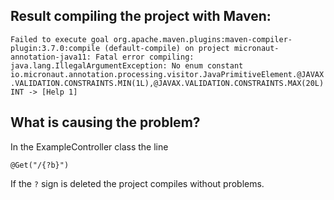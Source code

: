 ## Result compiling the project with Maven:

``
Failed to execute goal org.apache.maven.plugins:maven-compiler-plugin:3.7.0:compile (default-compile) on project micronaut-annotation-java11: Fatal error compiling: java.lang.IllegalArgumentException: No enum constant io.micronaut.annotation.processing.visitor.JavaPrimitiveElement.@JAVAX.VALIDATION.CONSTRAINTS.MIN(1L),@JAVAX.VALIDATION.CONSTRAINTS.MAX(20L) INT -> [Help 1]
``

## What is causing the problem?

In the ExampleController class the line 

``
@Get("/{?b}")
``

If the ``?`` sign is deleted the project compiles without problems.
